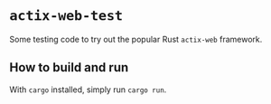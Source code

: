 # `actix-web-test`

Some testing code to try out the popular Rust `actix-web` framework.

## How to build and run

With `cargo` installed, simply run `cargo run`.
